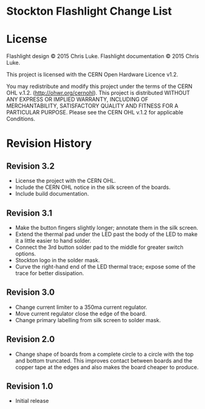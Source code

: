 Stockton Flashlight Change List
===============================


License
=======

Flashlight design © 2015 Chris Luke.
Flashlight documentation © 2015 Chris Luke.

This project is licensed with the CERN Open Hardware Licence v1.2.

You may redistribute and modify this project under the terms of the CERN OHL
v.1.2. (http://ohwr.org/cernohl). This project is distributed WITHOUT ANY
EXPRESS OR IMPLIED WARRANTY, INCLUDING OF MERCHANTABILITY, SATISFACTORY
QUALITY AND FITNESS FOR A PARTICULAR PURPOSE. Please see the CERN OHL v.1.2
for applicable Conditions.


Revision History
================

Revision 3.2
------------

* License the project with the CERN OHL.
* Include the CERN OHL notice in the silk screen of the boards.
* Include build documentation.


Revision 3.1
------------

* Make the button fingers slightly longer; annotate them in the silk screen.
* Extend the thermal pad under the LED past the body of the LED to make it a
  little easier to hand solder.
* Connect the 3rd button solder pad to the middle for greater switch options.
* Stockton logo in the solder mask.
* Curve the right-hand end of the LED thermal trace; expose some of the trace
  for better dissipation.


Revision 3.0
------------

* Change current limiter to a 350ma current regulator.
* Move current regulator close the edge of the board.
* Change primary labelling from silk screen to solder mask.


Revision 2.0
------------

* Change shape of boards from a complete circle to a circle with the
  top and bottom truncated. This improves contact between boards and the
  copper tape at the edges and also makes the board cheaper to produce.


Revision 1.0
------------

* Initial release